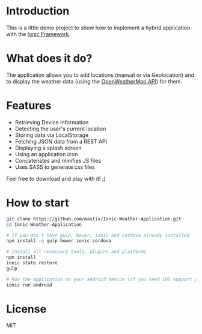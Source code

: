 # Introduction

This is a little demo project to show how to implement a hybrid application with the [Ionic Framework](http://ionicframework.com/).

# What does it do?

The application allows you to add locations (manual or via Geolocation) and to display the weather data (using the [OpenWeatherMap API](http://openweathermap.org/api)) for them.

# Features

* Retrieving Device Information
* Detecting the user's current location
* Storing data via LocalStorage
* Fetching JSON data from a REST API
* Displaying a splash screen
* Using an application icon
* Concatenates and minifies JS files
* Uses SASS to generate css files

Feel free to download and play with it! ;)

# How to start

```bash
git clone https://github.com/mastix/Ionic-Weather-Application.git
cd Ionic-Weather-Application

# If you don't have gulp, bower, ionic and cordova already installed
npm install -g gulp bower ionic cordova

# Install all necessary tools, plugins and platforms
npm install
ionic state restore
gulp

# Run the application on your android device (if you need IOS support you have to install the ios platform)
ionic run android
```

# License

MIT
